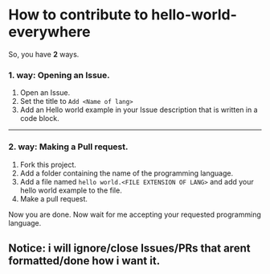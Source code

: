 # How to contribute to **hello-world-everywhere**

So, you have **2** ways.
### 1. way: Opening an Issue.
1. Open an Issue.
1. Set the title to `Add <Name of lang>`
1. Add an Hello world example in your Issue description that is written in a code block.
*** 
### 2. way: Making a Pull request.
1. Fork this project.
1. Add a folder containing the name of the programming language.
1. Add a file named `hello world.<FILE EXTENSION OF LANG>` and add your hello world example to the file.
1. Make a pull request.

Now you are done. Now wait for me accepting your requested programming language.

## Notice: i will ignore/close Issues/PRs that arent formatted/done how i want it.
